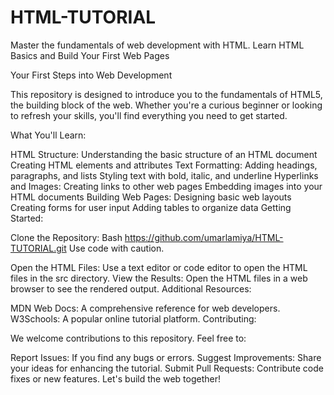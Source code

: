 # HTML-TUTORIAL
Master the fundamentals of web development with HTML.
Learn HTML Basics and Build Your First Web Pages

Your First Steps into Web Development

This repository is designed to introduce you to the fundamentals of HTML5, the building block of the web. Whether you're a curious beginner or looking to refresh your skills, you'll find everything you need to get started.

What You'll Learn:

HTML Structure:
Understanding the basic structure of an HTML document
Creating HTML elements and attributes
Text Formatting:
Adding headings, paragraphs, and lists
Styling text with bold, italic, and underline
Hyperlinks and Images:
Creating links to other web pages
Embedding images into your HTML documents
Building Web Pages:
Designing basic web layouts
Creating forms for user input
Adding tables to organize data
Getting Started:

Clone the Repository:
Bash
https://github.com/umarlamiya/HTML-TUTORIAL.git
Use code with caution.

Open the HTML Files: Use a text editor or code editor to open the HTML files in the src directory.
View the Results: Open the HTML files in a web browser to see the rendered output.
Additional Resources:

MDN Web Docs: A comprehensive reference for web developers.
W3Schools: A popular online tutorial platform.
Contributing:

We welcome contributions to this repository. Feel free to:

Report Issues: If you find any bugs or errors.
Suggest Improvements: Share your ideas for enhancing the tutorial.
Submit Pull Requests: Contribute code fixes or new features.
Let's build the web together!








